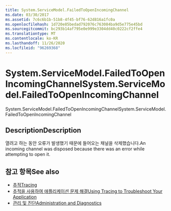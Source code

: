 ```yaml
---
title: System.ServiceModel.FailedToOpenIncomingChannel
ms.date: 03/30/2017
ms.assetid: 7c6c6b1b-51b8-4f45-bf76-62d816a1fc0a
ms.openlocfilehash: 1d720e85bedad792076c763084ba9d5e775e45bd
ms.sourcegitcommit: bc293b14af795e0e999e3304dd40c0222cf2ffe4
ms.translationtype: MT
ms.contentlocale: ko-KR
ms.lasthandoff: 11/26/2020
ms.locfileid: "96269368"
---
```

# <a name="systemservicemodelfailedtoopenincomingchannel"></a><span data-ttu-id="07cef-102">System.ServiceModel.FailedToOpenIncomingChannel</span><span class="sxs-lookup"><span data-stu-id="07cef-102">System.ServiceModel.FailedToOpenIncomingChannel</span></span>

<span data-ttu-id="07cef-103">System.ServiceModel.FailedToOpenIncomingChannel</span><span class="sxs-lookup"><span data-stu-id="07cef-103">System.ServiceModel.FailedToOpenIncomingChannel</span></span>  
  
## <a name="description"></a><span data-ttu-id="07cef-104">Description</span><span class="sxs-lookup"><span data-stu-id="07cef-104">Description</span></span>  

 <span data-ttu-id="07cef-105">열려고 하는 동안 오류가 발생했기 때문에 들어오는 채널을 삭제했습니다.</span><span class="sxs-lookup"><span data-stu-id="07cef-105">An incoming channel was disposed because there was an error while attempting to open it.</span></span>  
  
## <a name="see-also"></a><span data-ttu-id="07cef-106">참고 항목</span><span class="sxs-lookup"><span data-stu-id="07cef-106">See also</span></span>

- [<span data-ttu-id="07cef-107">추적</span><span class="sxs-lookup"><span data-stu-id="07cef-107">Tracing</span></span>](index.md)
- [<span data-ttu-id="07cef-108">추적을 사용하여 애플리케이션 문제 해결</span><span class="sxs-lookup"><span data-stu-id="07cef-108">Using Tracing to Troubleshoot Your Application</span></span>](using-tracing-to-troubleshoot-your-application.md)
- [<span data-ttu-id="07cef-109">관리 및 진단</span><span class="sxs-lookup"><span data-stu-id="07cef-109">Administration and Diagnostics</span></span>](../index.md)
